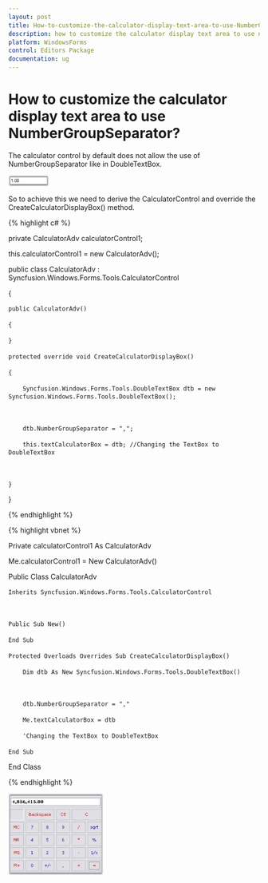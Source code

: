 ```yaml
---
layout: post
title: How-to-customize-the-calculator-display-text-area-to-use-NumberGroupSeparator
description: how to customize the calculator display text area to use numbergroupseparator
platform: WindowsForms
control: Editors Package
documentation: ug
---
```



# How to customize the calculator display text area to use NumberGroupSeparator?

The calculator control by default does not allow the use of NumberGroupSeparator like in DoubleTextBox. 

![](Overview_images/Overview_img129.jpeg) 



So to achieve this we need to derive the CalculatorControl and override the CreateCalculatorDisplayBox() method.

{% highlight c# %}



private CalculatorAdv calculatorControl1;

this.calculatorControl1 = new CalculatorAdv();

public class CalculatorAdv : Syncfusion.Windows.Forms.Tools.CalculatorControl

{

    public CalculatorAdv()

    {

    }

    protected override void CreateCalculatorDisplayBox()

    {

        Syncfusion.Windows.Forms.Tools.DoubleTextBox dtb = new Syncfusion.Windows.Forms.Tools.DoubleTextBox();



        dtb.NumberGroupSeparator = ",";

        this.textCalculatorBox = dtb; //Changing the TextBox to DoubleTextBox



    }

}

{% endhighlight %}

{% highlight vbnet %}



Private calculatorControl1 As CalculatorAdv

Me.calculatorControl1 = New CalculatorAdv() 

Public Class CalculatorAdv

    Inherits Syncfusion.Windows.Forms.Tools.CalculatorControl



    Public Sub New()

    End Sub

    Protected Overloads Overrides Sub CreateCalculatorDisplayBox()

        Dim dtb As New Syncfusion.Windows.Forms.Tools.DoubleTextBox()



        dtb.NumberGroupSeparator = ","

        Me.textCalculatorBox = dtb

        'Changing the TextBox to DoubleTextBox 

    End Sub

End Class

{% endhighlight %}

![](Overview_images/Overview_img130.jpeg) 



